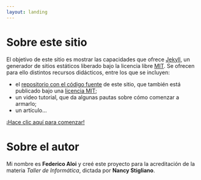 ```yaml
---
layout: landing
---
```


# Sobre este sitio

El objetivo de este sitio es mostrar las capacidades que ofrece [Jekyll](https://jekyllrb.com/), un generador de sitios estáticos liberado bajo la  licencia libre [MIT](https://es.wikipedia.org/wiki/Licencia_MIT). Se ofrecen para ello distintos recursos didácticos, entre los que se incluyen:

* el [repositorio con el código fuente](https://github.com/faloi/informatica-juanb) de este sitio, que también está publicado bajo una [licencia MIT]([MIT](https://es.wikipedia.org/wiki/Licencia_MIT));
* un video tutorial, que da algunas pautas sobre cómo comenzar a armarlo;
* un artículo...

[¡Hace clic aquí para comenzar!](/primeros-pasos)


# Sobre el autor

Mi nombre es **Federico Aloi** y creé este proyecto para la acreditación de la materia _Taller de Informática_, dictada por **Nancy Stigliano**.
